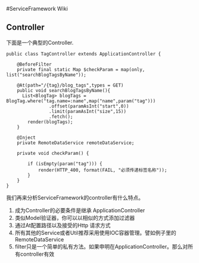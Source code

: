 <link rel="stylesheet" href="http://yandex.st/highlightjs/6.2/styles/googlecode.min.css">

<script src="http://code.jquery.com/jquery-1.7.2.min.js"></script>
<script src="http://yandex.st/highlightjs/6.2/highlight.min.js"></script>

<script>hljs.initHighlightingOnLoad();</script>


<script type="text/javascript">
 $(document).ready(function(){
      $("h2,h3,h4,h5,h6").each(function(i,item){
          $(item).attr("id","wow"+i);
          $("#category").append("<li><a href=\"#wow"+i+"\">"+$(this).text()+"</a></li>");
      });     
 });
</script> 



<style>
pre code {
  break-word: break-all;
  word-wrap: break-word;
}
</style>

#ServiceFramework Wiki

## Controller

下面是一个典型的Controller.

```
public class TagController extends ApplicationController {

    @BeforeFilter
    private final static Map $checkParam = map(only, list("searchBlogTagsByName"));

    @At(path="/{tag}/blog_tags",types = GET)
    public void searchBlogTagsByName(){
      List<BlogTag> blogTags =  BlogTag.where("tag.name=:name",map("name",param("tag")))
                .offset(paramAsInt("start",0))
                .limit(paramAsInt("size",15))
                .fetch();
        render(blogTags);
    }
    
    @Inject
    private RemoteDataService remoteDataService;

    private void checkParam() {

        if (isEmpty(param("tag"))) {
            render(HTTP_400, format(FAIL, "必须传递标签名称"));
        }
    }
}
```

我们再来分析ServiceFramework的controller有什么特点。

1. 成为Controller的必要条件是继承 ApplicationController
2. 类似Model验证器，你可以以相似的方式添加过滤器
3. 通过At配置路径以及接受的Http 请求方式
4. 所有其他的Service或者Util推荐采用使用IOC容器管理。譬如例子里的RemoteDataService
5. filter只是一个简单的私有方法。如果申明在ApplicationController。那么对所有controller有效

